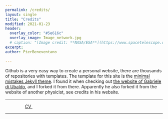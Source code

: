```yaml
---
permalink: /credits/
layout: single
title: "Credits"
modified: 2021-01-23
header:
  overlay_color: "#5e616c"
  overlay_image: Image_network.jpg
  # caption: "[Image credit: **NASA/ESA**](https://www.spacetelescope.org/images/heic0515a/)"
excerpt: 
author: PierBeneventano

---
```


Github is a very easy way to create a personal website, there are thousands of repositories with templates. 
The template for this site is the [minimal mistakes Jekyll theme](https://mademistakes.com/work/minimal-mistakes-jekyll-theme/). I found it when checking out <a href="https://philosophysics.github.io/site//"> the website of Gabriele di Ubaldo</a>, and I forked it from there. Apparently he also forked it from the website of another physicist, see credits in his website.



<hr>

<div class="col-lg-4 text-center">
  <div class="profile">
      <!-- <img src="./images/face_016.jpg" width="120" height="160" > -->
      <!-- <h2>Contacts</h2> -->
      <!-- <img height="20" width="20" src="./assets/icons/mail.svg" /> <a class="contact-link"href=""> pierb@princeton.edu</a>
      <img height="20" width="20" src="./assets/icons/graduation.svg" /> <a class="contact-link"href="https://scholar.google.com/citations?user=spL439oAAAAJ&hl=en"> Google Scholar</a>
      <img height="20" width="20" src="./assets/icons/user.svg" /> <a class="contact-link"href="https://pierbeneventano.github.io/CV/CV_Beneventano.pdf"> Curriculum vitae</a> -->
      <a href="https://www.linkedin.com/in/pierbeneventano/"><span class="social-icon fa fa-linkedin"></span></a> &nbsp  &nbsp  
      <a href="https://join.skype.com/invite/kobWyHxDkzse"><span  class="social-icon fa fa-skype"></span></a> &nbsp  &nbsp 
      <a href="https://www.instagram.com/prbn96/?hl=en"><span  class="social-icon fa fa-instagram"></span></a> &nbsp  &nbsp 
      <a href="https://github.com/PierBeneventano"><span  class="social-icon fa fa-github"></span></a> &nbsp  &nbsp 
      <a href="https://pierbeneventano.github.io/CV/CV_Beneventano.pdf" class="links"> CV </a> &nbsp  &nbsp 
      <a href="https://scholar.google.com/citations?user=spL439oAAAAJ&hl=en"><span class="ai ai-fw ai-google-scholar-square"></span></a> &nbsp  &nbsp 
      <a href="mailto:pierb@princeton.edu"><span class="social-icon fa fa-envelope"></span></a>
  </div>
</div>

<hr>
